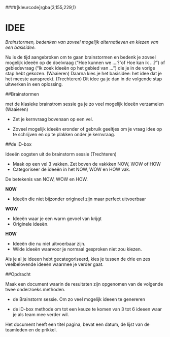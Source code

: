 ####[kleurcode]rgba(3,155,229,1)

# IDEE

*Brainstormen, bedenken van zoveel mogelijk alternatieven en kiezen van een basisidee.*

Nu is de tijd aangebroken om te gaan brainstormen en bedenk je zoveel mogelijk ideeën op de doelvraag (“Hoe kunnen we ….?”of Hoe kan ik …?”) of gebiedsvraag (“Ik zoek ideeën op het gebied van …”) die je in de vorige stap hebt gekozen. (Waaieren) Daarna kies je het basisidee: het idee dat je het meeste aanspreekt. (Trechteren) Dit idee ga je dan in de volgende stap uitwerken in een oplossing.

##Brainstormen

met de klasieke brainstrom sessie ga je zo veel mogelijk ideeën verzamelen (Waaieren)

- Zet je kernvraag bovenaan op een vel. 

- Zoveel mogelijk ideeën eronder of gebruik geeltjes om je vraag idee op te schrijven en op te plakken onder je kernvraag.


##de iD-box

Ideeën oogsten uit de brainstorm sessie (Trechteren)

- Maak op een vel 3 vakken. Zet boven de vakkken NOW, WOW of HOW
- Categoriseer de ideeën  in het NOW, WOW en HOW vak.

De betekenis van NOW, WOW en HOW.

**NOW** 

- Ideeën die niet bijzonder origineel zijn maar perfect uitvoerbaar

**WOW**

- Ideeën waar je een warm gevoel van krijgt 
- Originele ideeën.

**HOW**

- Ideeën die nu niet uitvoerbaar zijn.
- Wilde ideeën waarvoor je normaal gesproken niet zou kiezen.



Als je  al je ideeen hebt gecategoriseerd, kies je tussen de drie en zes veelbelovende ideeën waarmee je verder gaat.

##Opdracht

Maak een document waarin de resultaten zijn opgenomen van de volgende twee onderzoeks methoden.

- de Brainstorm sessie. Om zo veel mogelijk ideeen te genereren

- de iD-box methode om tot een keuze te komen  van 3 tot 6 ideeen waar je als team mee verder wil. 

Het document heeft een titel pagina, bevat een datum, de lijst van de teamleden en de prikkel.